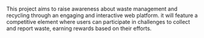 This project aims to raise awareness about waste management and recycling through an engaging and interactive web platform. it will feature a competitive element where users can participate in challenges to collect and report waste, earning rewards based on their efforts.